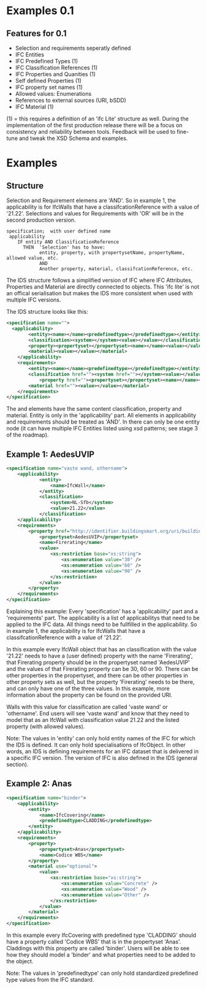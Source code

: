 
# Examples 0.1


## Features for 0.1
 
 * Selection and requirements seperatly defined
 * IFC Entities
 * IFC Predefined Types (1)
 * IFC Classification References (1)
 * IFC Properties and Quanities (1)
 * Self defined Properties (1)
 * IFC property set names (1)
 * Allowed values: Enumerations
 * References to external sources (URI, bSDD)
 * IFC Material (1)
 
(1) = this requires a definition of an 'ifc Lite' structure as well. 
During the implementation of the first production release there will be a focus on consistency and reliability between tools. 
Feedback will be used to fine-tune and tweak the XSD Schema and examples. 
 
# Examples
 
## Structure
 
Selection and Requirement elemens are 'AND'. 
So in example 1, the applicability is for IfcWalls that have a classifcationReference with a value of '21.22'. 
Selections and values for Requirements with 'OR' will be in the second production version. 

```
specification;  with user defined name
 applicability
    IF entity AND ClassificationReference
      THEN  'Selection' has to have:
			entity, property, with propertysetName, propertyName, allowed value, etc.
			AND
			Another property, material, classifcationReference, etc.
```

The IDS structure follows a simplified version of IFC where IFC Attributes, Properties and Material are directly connected to objects.
This 'ifc lite' is not an offical serialisation but makes the IDS more consistent when used with multiple IFC versions. 
 
The IDS structure looks like this: 
```xml
<specification name="">
  <applicability>
		<entity><name></name><predefinedtype></predefinedtype></entity>
		<classification><system></system><value></value></classification>
	  	<property><propertyset></propertyset><name></name><value></value></property>
		<material><value></value></material>
    </applicability>
    <requirements>
		<entity><name></name><predefinedtype></predefinedtype></entity>
		<classification href=""><system href=""></system><value></value></classification>
	    	<property href=""><propertyset></propertyset><name></name><value></value></property>
		<material href=""><value></value></material>
    </requirements>
</specification>
```

The <applicability> and <requirements> elements have the same content classification, property and material. Entity is only in the 'applicability' part.
All elements in applicability and requirements should be treated as 'AND'. 
In <requirements> there can only be one entity node (it can have multiple IFC Entities listed using xsd patterns; see stage 3 of the roadmap).


## Example 1: AedesUVIP

```xml
<specification name="vaste wand, othername">
	<applicability>
			<entity>
				<name>IfcWall</name>
			</entity>
			<classification>
				<system>NL-Sfb</system>
				<value>21.22</value>
			</classification>
	</applicability>
	<requirements>
		<property href="http://identifier.buildingsmart.org/uri/buildingsmart/ifc-4.3/prop/FireRating">
			<propertyset>AedesUVIP</propertyset>
			<name>Firerating</name>
			<value>
				<xs:restriction base="xs:string">
					<xs:enumeration value="30" />
					<xs:enumeration value="60" />
					<xs:enumeration value="90" />
				</xs:restriction>
			</value>
		</property>
	</requirements>
</specification>
```

Explaining this example:
Every 'specification' has a 'applicability' part and a 'requirements' part. 
The applicability is a list of applicabilitys that need to be applied to the IFC data. 
All things need to be fullfilled in the applicability. So in example 1, the applicability is for IfcWalls that have a classifcationReference with a value of '21.22'. 
 
In this example every IfcWall object that has an classification with the value '21.22' needs to have a (user defined) property with the name 'Firerating', that Firerating property should be in the propertyset named 'AedesUVIP' and the values of that Firerating property can be 30, 60 or 90.
There can be other properties in the propertyset, and there can be other properties in other property sets as well, but the property 'Firerating' needs to be there, and can only have one of the three values. 
In this example, more information about the property can be found on the provided URI. 

Walls with this value for classification are called 'vaste wand' or 'othername'. End users will see 'vaste wand' and know that they need to model that as an IfcWall with classification value 21.22 and the listed property (with allowed values).

Note: The values in 'entity' can only hold entity names of the IFC for which the IDS is defined. It can only hold specialisations of IfcObject.
In other words, an IDS is defining requirements for an IFC dataset that is delivered in a specific IFC version. The version of IFC is also defined in the IDS (general section).

## Example 2: Anas

```xml
<specification name="binder">
	<applicability>
		<entity>
			<name>IfcCovering</name>
			<predefinedtype>CLADDING</predefinedtype>
		</entity>
	</applicability>
	<requirements>
		<property>
			<propertyset>Anas</propertyset>
			<name>Codice WBS</name>
		</property>
		<material use="optional">
			<value>
				<xs:restriction base="xs:string">
					<xs:enumeration value="Concrete" />
					<xs:enumeration value="Wood" />
					<xs:enumeration value="Other" />
				</xs:restriction>
			</value>
		</material>
	</requirements>
</specification>
```

In this example every IfcCovering with predefined type 'CLADDING' should have a property called 'Codice WBS' that is in the propertyset 'Anas'.
Claddings with this property are called 'binder'. Users will be able to see how they should model a 'binder' and what properties need to be added to the object. 

Note: The values in 'predefinedtype' can only hold standardized predefined type values from the IFC standard.


